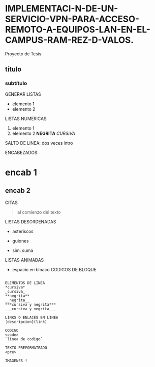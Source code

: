 # IMPLEMENTACI-N-DE-UN-SERVICIO-VPN-PARA-ACCESO-REMOTO-A-EQUIPOS-LAN-EN-EL-CAMPUS-RAM-REZ-D-VALOS.
Proyecto de Tesis

## título
### subtítulo

GENERAR LISTAS
- elemento 1
- elemento 2

LISTAS NUMERICAS
1. elemento 1
2. elemento 2
**NEGRITA** 
*CURSIVA*

SALTO DE LINEA: dos veces intro

ENCABEZADOS
 # encab 1
## encab 2
CITAS 
> al comienzo del texto

LISTAS DESORDENADAS 
* asteriscos
- guiones
+ sim. suma

LISTAS ANIMADAS 
* espacio en blnaco
CODIGOS DE BLOQUE
~~~ encerrar el parrafo entre dos lineas por 3 virgulillas ~~~

ELEMENTOS DE LINEA
*cursiva*
_cursiva_
**negrita**
__negrita__
***cursiva y negrita***
___cursiva y negrita___

LINKS O ENLACES EN LINEA
[descripcion](link)

CODIGO
<code>
`linea de codigo´

TEXTO PREFORMATEADO
<pre>

IMAGENES !
